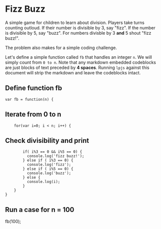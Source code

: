 Fizz Buzz
=========

A simple game for children to learn about division. Players take turns
counting outloud. If their number is divisible by 3, say "fizz". If the
number is divisible by 5, say "buzz". For numbers divisble by 3 **and** 
5 shout "fizz buzz!".

The problem also makes for a simple coding challenge. 

Let's define  a simple function called `fb` that handles an integer
`n`. We will simply count from `0 to n`. Note that any markdown embedded
codeblocks are just blocks of text preceded by **4 spaces**. Running
`lpjs` against this document will strip the markdown and leave the 
codeblocks intact.

Define function fb
------------------

    var fb = function(n) {

Iterate from 0 to n
-------------------

        for(var i=0; i < n; i++) {

Check divisibility and print
-----------------------------
            if( i%3 == 0 && i%5 == 0) {
              console.log('fizz buzz!');
            } else if ( i%3 == 0) {
              console.log('fizz');
            } else if ( i%5 == 0) {
              console.log('buzz');
            } else {
              console.log(i);
            }
        }
    }        

Run a case for n = 100
----------------------

fb(100);